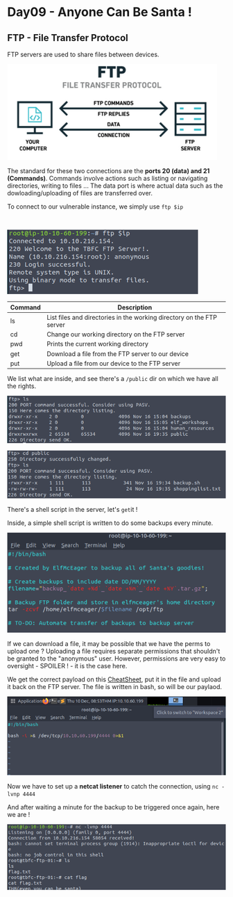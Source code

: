 # Day09 - Anyone Can Be Santa !

## FTP - File Transfer Protocol

FTP servers are used to share files between devices.

![ftp](https://github.com/oghobhainn/TryHackMe/blob/main/images/adventofcyber/day09/ftp.png)

The standard for these two connections are the __ports 20 (data) and 21 (Commands)__.
Commands involve actions such as listing or navigating directories, writing to files ...
The data port is where actual data such as the dowloading/uploading of files are transferred over.

To connect to our vulnerable instance, we simply use `ftp $ip`

![]()

![connect](https://github.com/oghobhainn/TryHackMe/blob/main/images/adventofcyber/day09/connect.png)

|Command|Description|
|-------|-----------|
|ls|List files and directories in the working directory on the FTP server|
|cd|Change our working directory on the FTP server|
|pwd|Prints the current working directory|
|get|Download a file from the FTP server to our device|
|put|Upload a file from our device to the FTP server|

We list what are inside, and see there's a `/public` dir on which we have all the rights.

![public-dir](https://github.com/oghobhainn/TryHackMe/blob/main/images/adventofcyber/day09/public-dir.png)

![cd](https://github.com/oghobhainn/TryHackMe/blob/main/images/adventofcyber/day09/cd.png)

There's a shell script in the server, let's `get`it !

Inside, a simple shell script is written to do some backups every minute.

![shell](https://github.com/oghobhainn/TryHackMe/blob/main/images/adventofcyber/day09/shell.png)

If we can download a file, it may be possible that we have the perms to upload one ? Uploading a file requires separate permissions that shouldn't be granted to the "anonymous" user. However, permissions are very easy to oversight - SPOILER ! - it is the case here.

We get the correct payload on this [CheatSheet](https://github.com/swisskyrepo/PayloadsAllTheThings/blob/master/Methodology%20and%20Resources/Reverse%20Shell%20Cheatsheet.md#bash-tcp), put it in the file and upload it back on the FTP server. The file is written in bash, so will be our paylaod.

![malicious-bash](https://github.com/oghobhainn/TryHackMe/blob/main/images/adventofcyber/day09/malicious-bash.png)

Now we have to set up a __netcat listener__ to catch the connection, using `nc -lvnp 4444`

And after waiting a minute for the backup to be triggered once again, here we are !

![nc-listener](https://github.com/oghobhainn/TryHackMe/blob/main/images/adventofcyber/day09/nc-listener.png)
